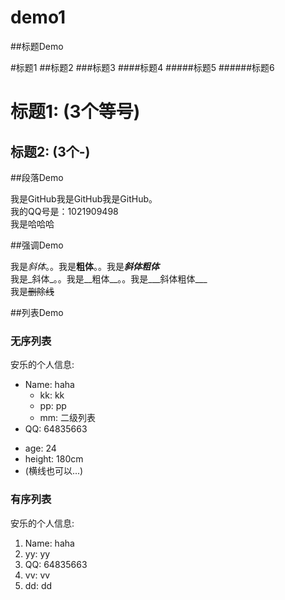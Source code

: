 # demo1

##标题Demo

#标题1
##标题2
###标题3
####标题4
#####标题5
######标题6

标题1: (3个等号)
===

标题2: (3个-)
---

##段落Demo

我是GitHub我是GitHub我是GitHub。  
    我的QQ号是：1021909498  
    我是哈哈哈


##强调Demo

我是*斜体*。。我是**粗体**。。我是***斜体粗体***  
我是_斜体_。。我是__粗体__。。我是___斜体粗体___  
我是~~删除线~~


##列表Demo

### 无序列表
安乐的个人信息:
* Name: haha  
  - kk: kk  
  - pp: pp  
  - mm: 二级列表  
* QQ: 64835663  
- age: 24  
- height: 180cm  
- (横线也可以...)  

### 有序列表
安乐的个人信息:
1. Name: haha  
  1. yy: yy  
2. QQ: 64835663  
4. vv: vv  
3. dd: dd